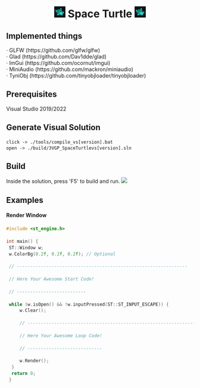 <h1 align="center"><img src="https://github.com/PrimCarol/3VGP_SpaceTurtle/blob/main/others/icon.png" width="30" height="30"> Space Turtle <img src="https://github.com/PrimCarol/3VGP_SpaceTurtle/blob/main/others/icon.png" width="30" height="30"></h1>

<h2>Implemented things</h2>

<p>
  · GLFW (https://github.com/glfw/glfw)<br>
  · Glad (https://github.com/Dav1dde/glad)<br>
  · ImGui (https://github.com/ocornut/imgui)<br>
  · MiniAudio (https://github.com/mackron/miniaudio)<br>
  · TyniObj (https://github.com/tinyobjloader/tinyobjloader)<br>
</p>

<h2>Prerequisites</h2>
Visual Studio 2019/2022

<h2>Generate Visual Solution</h2>

```
click -> ./tools/compile_vs[version].bat
open -> ./build/3VGP_SpaceTurtlevs[version].sln
```
<h2>Build</h2>
Inside the solution, press 'F5' to build and run.
<img src="https://github.com/PrimCarol/3VGP_SpaceTurtle/blob/main/others/screenchots/Demo_00.png">

<h2>Examples</h2>
<h4>Render Window</h4>

```cpp
#include <st_engine.h>

int main() {
 ST::Window w;
 w.ColorBg(0.2f, 0.2f, 0.2f); // Optional

 // ----------------------------------------------------------------

 // Here Your Awesome Start Code!

 // --------------------------

 while (w.isOpen() && !w.inputPressed(ST::ST_INPUT_ESCAPE)) {
	 w.Clear();

	 // ----------------------------------------------------------------

	 // Here Your Awesome Loop Code!

	 // ----------------------------

	 w.Render();	
  }
  return 0;
 }
  
```

